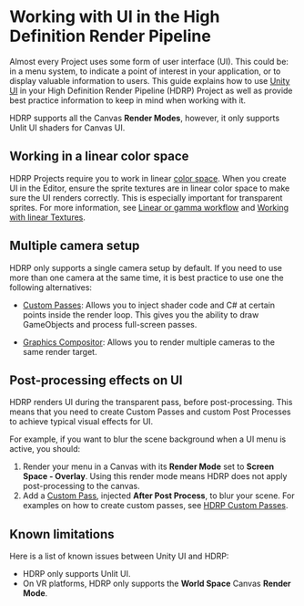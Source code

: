 # Working with UI in the High Definition Render Pipeline

Almost every Project uses some form of user interface (UI). This could be: in a menu system, to indicate a point of interest in your application, or to display valuable information to users. This guide explains how to use [Unity UI](https://docs.unity3d.com/Packages/com.unity.ugui@latest) in your High Definition Render Pipeline (HDRP) Project as well as provide best practice information to keep in mind when working with it.

HDRP supports all the Canvas **Render Modes**, however, it only supports Unlit UI shaders for Canvas UI.

## Working in a linear color space
HDRP Projects require you to work in linear [color space](https://docs.unity3d.com/Manual/LinearLighting.html). When you create UI in the Editor, ensure the sprite textures are in linear color space to make sure the UI renders correctly. This is especially important for transparent sprites. For more information, see [Linear or gamma workflow](https://docs.unity3d.com/Manual/LinearRendering-LinearOrGammaWorkflow.html) and [Working with linear Textures](https://docs.unity3d.com/Manual/LinearRendering-LinearTextures.html).

## Multiple camera setup
HDRP only supports a single camera setup by default. If you need to use more than one camera at the same time, it is best practice to use one the following alternatives:


* [Custom Passes](Custom-Pass.md): Allows you to inject shader code and C# at certain points inside the render loop. This gives you the ability to draw GameObjects and process full-screen passes.


* [Graphics Compositor](Compositor-Main.md): Allows you to render multiple cameras to the same render target.

## Post-processing effects on UI
HDRP renders UI during the transparent pass, before post-processing. This means that you need to create Custom Passes and custom Post Processes to achieve typical visual effects for UI.

For example, if you want to blur the scene background when a UI menu is active, you should:

1. Render your menu in a Canvas with its **Render Mode** set to **Screen Space - Overlay**. Using this render mode means HDRP does not apply post-processing to the canvas.
2. Add a [Custom Pass](Custom-Pass.md), injected **After Post Process**, to blur your scene. For examples on how to create custom passes, see [HDRP Custom Passes](https://github.com/alelievr/HDRP-Custom-Passes).

## Known limitations
Here is a list of known issues between Unity UI and HDRP:
* HDRP only supports Unlit UI.
* On VR platforms, HDRP only supports the **World Space** Canvas **Render Mode**.
